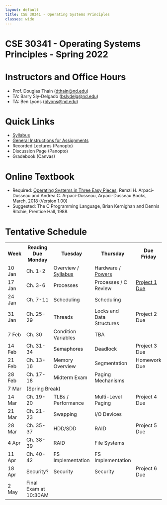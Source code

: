 ```yaml
---
layout: default
title: CSE 30341 - Operating Systems Principles
classes: wide
---
```


# CSE 30341 - Operating Systems Principles - Spring 2022

# Instructors and Office Hours

- Prof. Douglas Thain (dthain@nd.edu)
- TA: Barry Sly-Delgado (bslydelg@nd.edu)
- TA: Ben Lyons (blyons@nd.edu)

# Quick Links

- [Syllabus](syllabus.md)
- [General Instructions for Assignments](general.md)
- Recorded Lectures (Panopto)
- Discussion Page (Panopto)
- Gradebook (Canvas)

# Online Textbook

- Required: [Operating Systems in Three Easy Pieces](https://pages.cs.wisc.edu/~remzi/OSTEP), Remzi H. Arpaci-Dusseau and Andrea C. Arpaci-Dusseau, Arpaci-Dusseau Books, March, 2018 (Version 1.00)
- Suggested: The C Programming Language, Brian Kernighan and Dennis Ritchie, Prentice Hall, 1988.

# Tentative Schedule

<table>
<tr> <th> Week <th> Reading Due Monday <th> Tuesday <th> Thursday <th> Due Friday </tr>
<tr> <td> 10 Jan	<td> Ch. 1-2	<td> Overview / <a href=syllabus.md>Syllabus</a> <td>	Hardware / <a href=powers.md>Powers</a> <td> </tr>
<tr> <td> 17 Jan	<td> Ch. 3-6	<td> Processes	<td> Processes / C Review	<td> <a href=project1>Project 1 Due</a> </tr>
<tr> <td> 24 Jan	<td> Ch. 7-11	<td> Scheduling	<td> Scheduling	<td> </tr>
<tr> <td> 31 Jan	<td> Ch. 25-29	<td> Threads	<td> Locks and Data Structures <td> Project 2 Due </tr>
<tr> <td> 7 Feb	<td> Ch. 30	   <td> Condition Variables <td> TBA <td> </tr>
<tr> <td> 14 Feb	<td> Ch. 31-34	<td> Semaphores	<td> Deadlock	<td> Project 3 Due </tr>
<tr> <td> 21 Feb	<td> Ch. 13-16	<td> Memory Overview	<td> Segmentation	<td> Homework Due </tr>
<tr> <td> 28 Feb	<td> Ch. 17-18	<td> Midterm Exam	<td> Paging Mechanisms <td> </tr>
<tr> <td> 7 Mar  <td colspan=4> (Spring Break) </tr>
<tr> <td> 14 Mar	<td> Ch. 19-20	<td> TLBs / Performance	<td> Multi-Level Paging	<td> Project 4 Due </tr>
<tr> <td> 21 Mar	<td> Ch. 21-23	<td> Swapping	<td> I/O Devices <td> </tr>
<tr> <td> 28 Mar	<td> Ch. 35-37	<td> HDD/SDD <td> RAID	<td> Project 5 Due </tr>
<tr> <td> 4 Apr  <td> Ch. 38-39	<td> RAID	<td> File Systems	<td> </tr>
<tr> <td> 11 Apr <td> Ch. 40-42	<td> FS Implementation	<td> FS Implementation <td> </tr>
<tr> <td> 18 Apr	<td> Security?  <td> Security <td> Security <td> Project 6 Due </tr>
<tr> <td> 2 May <td> Final Exam at 10:30AM </tr>
</table>


